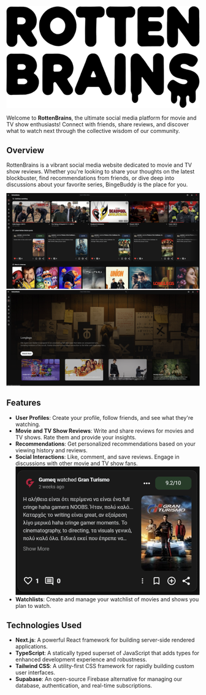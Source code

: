 ![RottenBrains Logo](public/assets/images/logo-text.png)

Welcome to **RottenBrains**, the ultimate social media platform for movie and TV show enthusiasts! Connect with friends, share reviews, and discover what to watch next through the collective wisdom of our community.

## Overview

RottenBrains is a vibrant social media website dedicated to movie and TV show reviews. Whether you're looking to share your thoughts on the latest blockbuster, find recommendations from friends, or dive deep into discussions about your favorite series, BingeBuddy is the place for you.

![Home Page](public/assets/images/home_page_screen.png)
![Explore Page](public/assets/images/explore_page_screen.png)

## Features

- **User Profiles**: Create your profile, follow friends, and see what they're watching.
- **Movie and TV Show Reviews**: Write and share reviews for movies and TV shows. Rate them and provide your insights.
- **Recommendations**: Get personalized recommendations based on your viewing history and reviews.
- **Social Interactions**: Like, comment, and save reviews. Engage in discussions with other movie and TV show fans.
  ![Review](public/assets/images/review_screen.png)
- **Watchlists**: Create and manage your watchlist of movies and shows you plan to watch.

## Technologies Used

- **Next.js**: A powerful React framework for building server-side rendered applications.
- **TypeScript**: A statically typed superset of JavaScript that adds types for enhanced development experience and robustness.
- **Tailwind CSS**: A utility-first CSS framework for rapidly building custom user interfaces.
- **Supabase**: An open-source Firebase alternative for managing our database, authentication, and real-time subscriptions.
